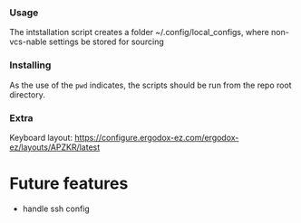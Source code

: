 ### Usage
The intstallation script creates a folder ~/.config/local_configs, where non-vcs-nable settings be stored for sourcing

### Installing
As the use of the `pwd` indicates, the scripts should be run from the repo root directory.

### Extra
Keyboard layout: https://configure.ergodox-ez.com/ergodox-ez/layouts/APZKR/latest

# Future features
- handle ssh config
